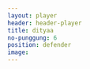 ```yaml
---
layout: player
header: header-player
title: dityaa
no-punggung: 6
position: defender
image:
---
```

